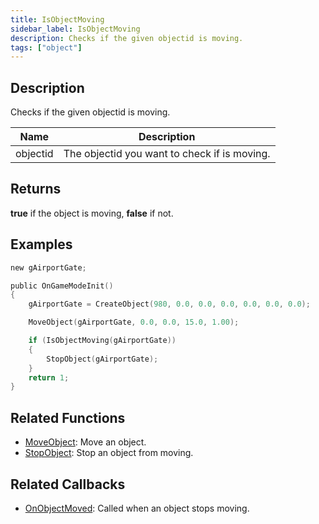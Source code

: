 ```yaml
---
title: IsObjectMoving
sidebar_label: IsObjectMoving
description: Checks if the given objectid is moving.
tags: ["object"]
---
```


## Description

Checks if the given objectid is moving.

| Name     | Description                                  |
| -------- | -------------------------------------------- |
| objectid | The objectid you want to check if is moving. |

## Returns

**true** if the object is moving, **false** if not.

## Examples

```c
new gAirportGate;

public OnGameModeInit()
{
    gAirportGate = CreateObject(980, 0.0, 0.0, 0.0, 0.0, 0.0, 0.0);

    MoveObject(gAirportGate, 0.0, 0.0, 15.0, 1.00);

	if (IsObjectMoving(gAirportGate))
	{
		StopObject(gAirportGate);
	}
    return 1;
}

```

## Related Functions

- [MoveObject](MoveObject): Move an object.
- [StopObject](StopObject): Stop an object from moving.

## Related Callbacks

- [OnObjectMoved](../callbacks/OnObjectMoved): Called when an object stops moving.
